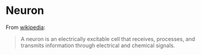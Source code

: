 # Neuron
From [wikipedia](https://en.wikipedia.org/wiki/Neuron):

> A neuron is an electrically excitable cell that receives, processes, and transmits information through electrical and chemical signals.
